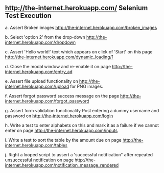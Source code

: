 ## http://the-internet.herokuapp.com/ Selenium Test Execution 

a. Assert Broken images http://the-internet.herokuapp.com/broken_images

b. Select 'option 2' from the drop-down http://the-internet.herokuapp.com/dropdown

c. Assert 'Hello world!' text which appears on click of 'Start' on this page http://the-internet.herokuapp.com/dynamic_loading/1

d. Close the modal window and re-enable it on page http://the-internet.herokuapp.com/entry_ad

e. Assert file upload functionality on http://the-internet.herokuapp.com/upload for PNG images.

f. Assert forgot password success message on the page http://the-internet.herokuapp.com/forgot_password

g. Assert form validation functionality Post entering a dummy username and password on http://the-internet.herokuapp.com/login

h.  Write a test to enter alphabets on this and mark it as a failure if we cannot enter on page http://the-internet.herokuapp.com/inputs

i.  Write a test to sort the table by the amount due on page http://the-internet.herokuapp.com/tables

j.  Right a looped script to assert a 'successful notification" after repeated unsuccessful notification on page http://the-internet.herokuapp.com/notification_message_rendered


